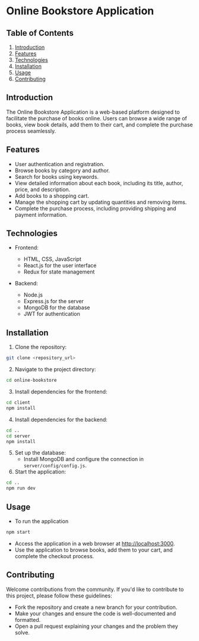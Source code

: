 # Online Bookstore Application

## Table of Contents
1. [Introduction](#introduction)
2. [Features](#features)
3. [Technologies](#technologies)
4. [Installation](#installation)
5. [Usage](#usage)
6. [Contributing](#contributing)

## Introduction

The Online Bookstore Application is a web-based platform designed to facilitate the purchase of books online. Users can browse a wide range of books, view book details, add them to their cart, and complete the purchase process seamlessly.

## Features
- User authentication and registration.
- Browse books by category and author.
- Search for books using keywords.
- View detailed information about each book, including its title, author, price, and description.
- Add books to a shopping cart.
- Manage the shopping cart by updating quantities and removing items.
- Complete the purchase process, including providing shipping and payment information.

## Technologies
- Frontend:

  - HTML, CSS, JavaScript
  - React.js for the user interface
  - Redux for state management
 
- Backend:

  - Node.js
  - Express.js for the server
  - MongoDB for the database
  - JWT for authentication

## Installation
1. Clone the repository:

```bash
git clone <repository_url>
```

2. Navigate to the project directory:

```bash
cd online-bookstore
```

3. Install dependencies for the frontend:

```bash
cd client
npm install
```

4. Install dependencies for the backend:

```bash
cd ..
cd server
npm install
```

5. Set up the database:
     - Install MongoDB and configure the connection in `server/config/config.js`.
6. Start the application:

```bash
cd ..
npm run dev
```

## Usage
- To run the application
```bash
npm start
```
- Access the application in a web browser at [http://localhost:3000](http://localhost:3000).
- Use the application to browse books, add them to your cart, and complete the checkout process.

## Contributing
Welcome contributions from the community. If you'd like to contribute to this project, please follow these guidelines:

- Fork the repository and create a new branch for your contribution.
- Make your changes and ensure the code is well-documented and formatted.
- Open a pull request explaining your changes and the problem they solve.

